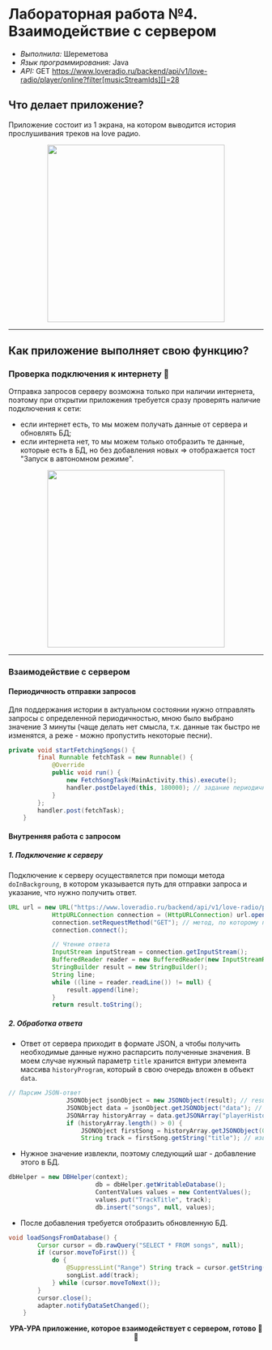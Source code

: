 # Лабораторная работа №4. Взаимодействие с сервером
- _Выполнила:_ Шереметова
- _Язык программирования:_ Java
- _API:_ GET https://www.loveradio.ru/backend/api/v1/love-radio/player/online?filter[musicStreamIds][]=28

## Что делает приложение?
Приложение состоит из 1 экрана, на котором выводится история прослушивания треков на love радио.
<p align="center">
    <img src="https://github.com/user-attachments/assets/f312e8b0-8061-41ec-94ae-37e6d8505ddd" width="350"> 
</p> 

---
## Как приложение выполняет свою функцию?
### Проверка подключения к интернету 📶 
Отправка запросов серверу возможна только при наличии интернета, поэтому при открытии приложения требуется сразу проверять наличие подключения к сети:
- если интернет есть, то мы можем получать данные от сервера и обновлять БД;
- если интернета нет, то мы можем только отобразить те данные, которые есть в БД, но без добавления новых => отображается тост "Запуск в автономном режиме".
<p align="center">
    <img src="https://github.com/user-attachments/assets/99d67f10-d6f4-4615-9cca-397459bfa5c8" width="350"> 
</p> 

---
### Взаимодействие с сервером
#### Периодичность отправки запросов
Для поддержания истории в актуальном состоянии нужно отправлять запросы с определенной периодичностью, мною было выбрано значение 3 минуты (чаще делать нет смысла, т.к. данные так быстро не изменятся, а реже - можно пропустить некоторые песни).
```java
private void startFetchingSongs() {
        final Runnable fetchTask = new Runnable() {
            @Override
            public void run() {
                new FetchSongTask(MainActivity.this).execute(); 
                handler.postDelayed(this, 180000); // задание периодичности отправки запроса
            }
        };
        handler.post(fetchTask);
    }
```


#### Внутренняя работа с запросом
##### 1. Подключение к серверу
Подключение к серверу осуществялется при помощи метода `doInBackgroung`, в котором указывается путь для отправки запроса и указание, что нужно получить ответ.
```java
URL url = new URL("https://www.loveradio.ru/backend/api/v1/love-radio/player/online?filter[musicStreamIds][]=28"); // путь для отправки запроса
            HttpURLConnection connection = (HttpURLConnection) url.openConnection();
            connection.setRequestMethod("GET"); // метод, по которому происходит подключение к серверу
            connection.connect();

            // Чтение ответа
            InputStream inputStream = connection.getInputStream();
            BufferedReader reader = new BufferedReader(new InputStreamReader(inputStream));
            StringBuilder result = new StringBuilder();
            String line;
            while ((line = reader.readLine()) != null) {
                result.append(line);
            }
            return result.toString();
```

##### 2. Обработка ответа
- Ответ от сервера приходит в формате JSON, а чтобы получить необходимые данные нужно распарсить полученные значения. В моем случае нужный параметр `title` хранится внтури элемента массива `historyProgram`, который в свою очередь вложен в объект `data`.
```java
// Парсим JSON-ответ
                JSONObject jsonObject = new JSONObject(result); // result переменная, которая хранит весь полученный json
                JSONObject data = jsonObject.getJSONObject("data"); // проваливаемся в объект data
                JSONArray historyArray = data.getJSONArray("playerHistory"); // проваливаемся в массив historyProgram
                if (historyArray.length() > 0) {
                    JSONObject firstSong = historyArray.getJSONObject(0); // проваливаемся в 1й элемент массива historyProgram
                    String track = firstSong.getString("title"); // извлечение значения параметра title
```

- Нужное значение извлекли, поэтому следующий шаг - добавление этого в БД. 
```java
dbHelper = new DBHelper(context);
                        db = dbHelper.getWritableDatabase();
                        ContentValues values = new ContentValues();
                        values.put("TrackTitle", track);
                        db.insert("songs", null, values);
```

- После добавления требуется отобразить обновленную БД.
```java
void loadSongsFromDatabase() {
        Cursor cursor = db.rawQuery("SELECT * FROM songs", null);
        if (cursor.moveToFirst()) {
            do {
                @SuppressLint("Range") String track = cursor.getString(cursor.getColumnIndex("TrackTitle"));
                songList.add(track);
            } while (cursor.moveToNext());
        }
        cursor.close();
        adapter.notifyDataSetChanged();
    }
```
<p align="center">
  <b>УРА-УРА приложение, которое взаимодействует с сервером, готово 🎉🎊</b>
</p>

